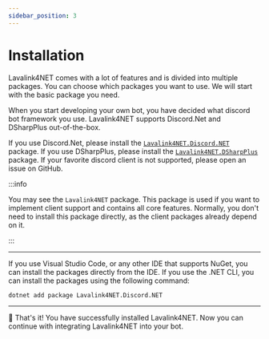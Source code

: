 ```yaml
---
sidebar_position: 3
---
```


# Installation

Lavalink4NET comes with a lot of features and is divided into multiple packages. You can choose which packages you want to use. We will start with the basic package you need.

When you start developing your own bot, you have decided what discord bot framework you use. Lavalink4NET supports Discord.Net and DSharpPlus out-of-the-box.

If you use Discord.Net, please install the [`Lavalink4NET.Discord.NET`](https://www.nuget.org/packages/Lavalink4NET.Discord.NET) package. If you use DSharpPlus, please install the [`Lavalink4NET.DSharpPlus`](https://www.nuget.org/packages/Lavalink4NET.DSharpPlus) package. If your favorite discord client is not supported, please open an issue on GitHub.

:::info

You may see the `Lavalink4NET` package. This package is used if you want to implement client support and contains all core features. Normally, you don't need to install this package directly, as the client packages already depend on it.

:::

---

If you use Visual Studio Code, or any other IDE that supports NuGet, you can install the packages directly from the IDE. If you use the .NET CLI, you can install the packages using the following command:

```bash
dotnet add package Lavalink4NET.Discord.NET
```

---

🚀 That's it! You have successfully installed Lavalink4NET. Now you can continue with integrating Lavalink4NET into your bot.
